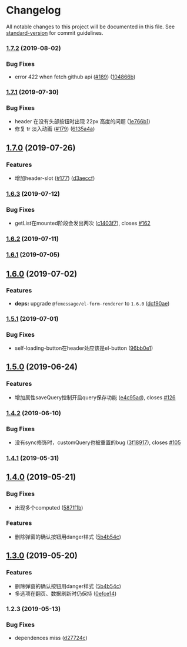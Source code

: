 # Changelog

All notable changes to this project will be documented in this file. See [standard-version](https://github.com/conventional-changelog/standard-version) for commit guidelines.

### [1.7.2](https://github.com/FEMessage/el-data-table/compare/v1.7.1...v1.7.2) (2019-08-02)


### Bug Fixes

* error 422 when fetch github api  ([#189](https://github.com/FEMessage/el-data-table/issues/189)) ([104866b](https://github.com/FEMessage/el-data-table/commit/104866b))



### [1.7.1](https://github.com/FEMessage/el-data-table/compare/v1.7.0...v1.7.1) (2019-07-30)


### Bug Fixes

* header 在没有头部按钮时出现 22px 高度的问题 ([1e766b1](https://github.com/FEMessage/el-data-table/commit/1e766b1))
* 修复 tr 淡入动画 ([#179](https://github.com/FEMessage/el-data-table/issues/179)) ([6135a4a](https://github.com/FEMessage/el-data-table/commit/6135a4a))



## [1.7.0](https://github.com/FEMessage/el-data-table/compare/v1.6.3...v1.7.0) (2019-07-26)


### Features

* 增加header-slot ([#177](https://github.com/FEMessage/el-data-table/issues/177)) ([d3aeccf](https://github.com/FEMessage/el-data-table/commit/d3aeccf))



### [1.6.3](https://github.com/FEMessage/el-data-table/compare/v1.6.2...v1.6.3) (2019-07-12)


### Bug Fixes

* getList在mounted阶段会发出两次  ([c1403f7](https://github.com/FEMessage/el-data-table/commit/c1403f7)), closes [#162](https://github.com/FEMessage/el-data-table/issues/162)



### [1.6.2](https://github.com/FEMessage/el-data-table/compare/v1.6.1...v1.6.2) (2019-07-11)



### [1.6.1](https://github.com/FEMessage/el-data-table/compare/v1.6.0...v1.6.1) (2019-07-05)



## [1.6.0](https://github.com/FEMessage/el-data-table/compare/v1.5.1...v1.6.0) (2019-07-02)


### Features

* **deps:** upgrade `@femessage/el-form-renderer` to `1.6.0`  ([dcf90ae](https://github.com/FEMessage/el-data-table/commit/dcf90ae))



### [1.5.1](https://github.com/FEMessage/el-data-table/compare/v1.5.0...v1.5.1) (2019-07-01)


### Bug Fixes

* self-loading-button在header处应该是el-button   ([96bb0e1](https://github.com/FEMessage/el-data-table/commit/96bb0e1))



## [1.5.0](https://github.com/FEMessage/el-data-table/compare/v1.4.2...v1.5.0) (2019-06-24)


### Features

* 增加属性saveQuery控制开启query保存功能  ([e4c95ad](https://github.com/FEMessage/el-data-table/commit/e4c95ad)), closes [#126](https://github.com/FEMessage/el-data-table/issues/126)



### [1.4.2](https://github.com/FEMessage/el-data-table/compare/v1.4.1...v1.4.2) (2019-06-10)


### Bug Fixes

* 没有sync修饰时，customQuery也被重置的bug   ([3f18917](https://github.com/FEMessage/el-data-table/commit/3f18917)), closes [#105](https://github.com/FEMessage/el-data-table/issues/105)



### [1.4.1](https://github.com/FEMessage/el-data-table/compare/v1.4.0...v1.4.1) (2019-05-31)



## [1.4.0](https://github.com/FEMessage/el-data-table/compare/v1.3.0...v1.4.0) (2019-05-21)


### Bug Fixes

* 出现多个computed  ([587ff1b](https://github.com/FEMessage/el-data-table/commit/587ff1b))


### Features

* 删除弹窗的确认按钮用danger样式 ([5b4b54c](https://github.com/FEMessage/el-data-table/commit/5b4b54c))



## [1.3.0](https://github.com/FEMessage/el-data-table/compare/v1.2.3...v1.3.0) (2019-05-20)


### Features

* 删除弹窗的确认按钮用danger样式 ([5b4b54c](https://github.com/FEMessage/el-data-table/commit/5b4b54c))
* 多选项在翻页、数据刷新时仍保持 ([0efce14](https://github.com/FEMessage/el-data-table/commit/0efce14))



### 1.2.3 (2019-05-13)


### Bug Fixes

* dependences miss  ([d27724c](https://github.com/FEMessage/el-data-table/commit/d27724c))
